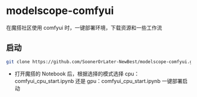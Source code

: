 # modelscope-comfyui

在魔搭社区使用 comfyui 时，一键部署环境，下载资源和一些工作流

## 启动

```bash
git clone https://github.com/SoonerOrLater-NewBest/modelscope-comfyui.git
```

- 打开魔搭的 Notebook 后，根据选择的模式选择 cpu：comfyui_cpu_start.ipynb 还是 gpu：comfyui_cpu_start.ipynb 一键部署启动
